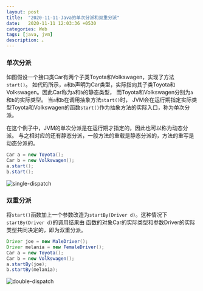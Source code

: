 ```yaml
---
layout: post
title:  "2020-11-11-Java的单次分派和双重分派"
date:   2020-11-11 12:03:36 +0530
categories: Web
tags: [java, jvm]
description: 。
---
```


### 单次分派

如图假设一个接口类Car有两个子类Toyota和Volkswagen，实现了方法`start()`。
如代码所示，`a`和`b`声明为Car类型，实际指向其子类Toyota和Volkswagen。因此Car称为`a`和`b`的静态类型，
而Toyota和Volkswagen分别为`a`和`b`的实际类型。
当`a`和`b`在调用抽象方法`start()`时，
JVM会在运行期指定实际类型Toyota和Volkswagen的函数`start()`作为抽象方法的实际入口，称为单次分派。

在这个例子中，JVM的单次分派是在运行期才指定的，因此也可以称为动态分派。
与之相对应的还有静态分派，一般方法的重载是静态分派的，方法的重写是动态分派的。

```java
Car a = new Toyota();
Car b = new Volkswagen();
a.start();
b.start();
```

![single-dispatch](https://phaedo.github.io/blog/post-assets/2011-11/single-dispatch.png)

### 双重分派

将`start()`函数加上一个参数改造为`startBy(Driver d)`。这种情况下`startBy(Driver d)`的调用结果由
函数的对象Car的实际类型和参数Driver的实际类型共同决定的，即为双重分派。

```java
Driver joe = new MaleDriver();
Driver melania = new FemaleDriver();
Car a = new Toyota();
Car b = new Volkswagen();
a.startBy(joe);
b.startBy(melania);
```

![double-dispatch](https://phaedo.github.io/blog/post-assets/2011-11/double-dispatch.png)
